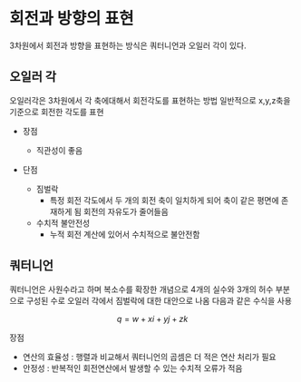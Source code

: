 # 회전과 방향의 표현
3차원에서 회전과 방향을 표현하는 방식은 쿼터니언과 오일러 각이 있다.

## 오일러 각
오일러각은 3차원에서 각 축에대해서 회전각도를 표현하는 방법
일반적으로 x,y,z축을 기준으로 회전한 각도를 표현

- 장점
    - 직관성이 좋음

- 단점
    - 짐벌락
        - 특정 회전 각도에서 두 개의 회전 축이 일치하게 되어 축이 같은 평면에 존재하게 됨 회전의 자유도가 줄어들음
    - 수치적 불안전성
        - 누적 회전 계산에 있어서 수치적으로 불안전함

## 쿼터니언
쿼터니언은 사원수라고 하며 복소수를 확장한 개념으로 4개의 실수와 3개의 허수 부분으로 구성된 수로 오일러 각에서 짐벌락에 대한 대안으로 나옴 다음과 같은 수식을 사용

$$
q = w + xi + yj + zk
$$

장점
- 연산의 효율성 : 행렬과 비교해서 쿼터니언의 곱셈은 더 적은 연산 처리가 필요
- 안정성 : 반복적인 회전연산에서 발생할 수 있는 수치적 오류가 적음
